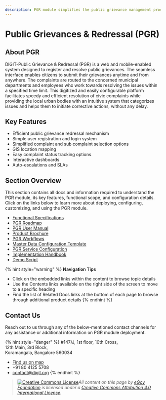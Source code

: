 ```yaml
---
description: PGR module simplifies the public grievance management process
---
```


# Public Grievances & Redressal (PGR)

## About PGR

DIGIT-Public Grievance & Redressal (PGR) is a web and mobile-enabled system designed to register and resolve public grievances. The seamless interface enables citizens to submit their grievances anytime and from anywhere. The complaints are routed to the concerned municipal departments and employees who work towards resolving the issues within a specified time limit. This digitized and easily configurable platform facilitates speedy and efficient resolution of civic complaints while providing the local urban bodies with an intuitive system that categorizes issues and helps them to initiate corrective actions, without any delay.

## Key Features

* Efficient public grievance redressal mechanism
* Simple user registration and login system
* Simplified complaint and sub complaint selection options
* GIS location mapping
* Easy complaint status tracking options
* Interactive dashboards
* Auto-escalations and SLAs

## Section Overview

This section contains all docs and information required to understand the PGR module, its key features, functional scope, and configuration details. Click on the links below to learn more about deploying, configuring, customizing, and using the PGR module.

* [Functional Specifications](pgr-functional-specifications.md)
* [PGR Roadmap](broken-reference)
* [PGR User Manual](pgr-user-manual/)
* [Product Brochure](pgr-brochure.md)
* [PGR Workflows](pgr-workflows.md)
* [Master Data Configuration Template](pgr-master-data-templates/)
* [PGR Service Configuration](pgr-service-configuration/)
* [Implementation Handbook](broken-reference)
* [Demo Script](pgr-demo-script.md)

{% hint style="warning" %}
**Navigation Tips**

* Click on the embedded links within the content to browse topic details
* Use the Contents links available on the right side of the screen to move to a specific heading
* Find the list of Related Docs links at the bottom of each page to browse through additional product details
{% endhint %}

## Contact Us

Reach out to us through any of the below-mentioned contact channels for any assistance or additional information on PGR module deployment.

{% hint style="danger" %}
\#147/J, 1st floor, 10th Cross,\
12th Main, 3rd Block,\
Koramangala, Bangalore 560034

* [Find us on map](https://goo.gl/maps/pYCFMhHWW7r)
* \+91 80 4125 5708
* contact@digit.org
{% endhint %}

> [![Creative Commons License](https://i.creativecommons.org/l/by/4.0/80x15.png)](http://creativecommons.org/licenses/by/4.0/)_All content on this page by_ [_eGov Foundation_](https://egov.org.in/) _is licensed under a_ [_Creative Commons Attribution 4.0 International License_](http://creativecommons.org/licenses/by/4.0/)_._
